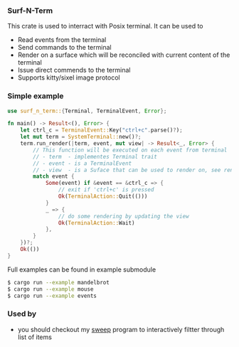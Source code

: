 ### Surf-N-Term
This crate is used to interract with Posix terminal. It can be used to
- Read events from the terminal
- Send commands to the terminal
- Render on a surface which will be reconciled with current content of the terminal
- Issue direct commends to the terminal
- Supports kitty/sixel image protocol

### Simple example
```rust
use surf_n_term::{Terminal, TerminalEvent, Error};

fn main() -> Result<(), Error> {
    let ctrl_c = TerminalEvent::Key("ctrl+c".parse()?);
    let mut term = SystemTerminal::new()?;
    term.run_render(|term, event, mut view| -> Result<_, Error> {
        // This function will be executed on each event from terminal
        // - term  - implementes Terminal trait
        // - event - is a TerminalEvent
        // - view  - is a Suface that can be used to render on, see render module for defails
        match event {
            Some(event) if &event == &ctrl_c => {
                // exit if 'ctrl+c' is pressed
                Ok(TerminalAction::Quit(()))
            }
            _ => {
                // do some rendering by updating the view
                Ok(TerminalAction::Wait)
            },
        }
    })?;
    Ok(())
}
```
Full examples can be found in example submodule
```sh
$ cargo run --example mandelbrot
$ cargo run --example mouse
$ cargo run --example events
```

### Used by
- you should checkout my [sweep](https://github.com/aslpavel/sweep-rs) program to interactively filtter through list of items
